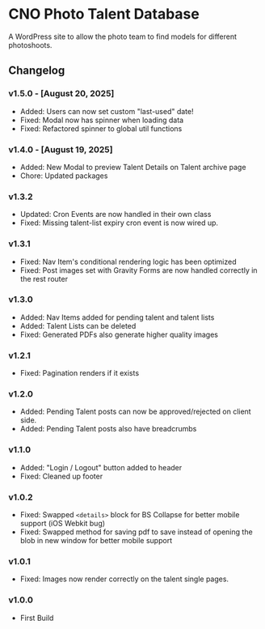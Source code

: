 # CNO Photo Talent Database

A WordPress site to allow the photo team to find models for different photoshoots.

## Changelog

### v1.5.0 - [August 20, 2025]

-   Added: Users can now set custom "last-used" date!
-   Fixed: Modal now has spinner when loading data
-   Fixed: Refactored spinner to global util functions

### v1.4.0 - [August 19, 2025]

-   Added: New Modal to preview Talent Details on Talent archive page
-   Chore: Updated packages

### v1.3.2

-   Updated: Cron Events are now handled in their own class
-   Fixed: Missing talent-list expiry cron event is now wired up.

### v1.3.1

-   Fixed: Nav Item's conditional rendering logic has been optimized
-   Fixed: Post images set with Gravity Forms are now handled correctly in the rest router

### v1.3.0

-   Added: Nav Items added for pending talent and talent lists
-   Added: Talent Lists can be deleted
-   Fixed: Generated PDFs also generate higher quality images

### v1.2.1

-   Fixed: Pagination renders if it exists

### v1.2.0

-   Added: Pending Talent posts can now be approved/rejected on client side.
-   Added: Pending Talent posts also have breadcrumbs

### v1.1.0

-   Added: "Login / Logout" button added to header
-   Fixed: Cleaned up footer

### v1.0.2

-   Fixed: Swapped `<details>` block for BS Collapse for better mobile support (iOS Webkit bug)
-   Fixed: Swapped method for saving pdf to save instead of opening the blob in new window for better mobile support

### v1.0.1

-   Fixed: Images now render correctly on the talent single pages.

### v1.0.0

-   First Build
